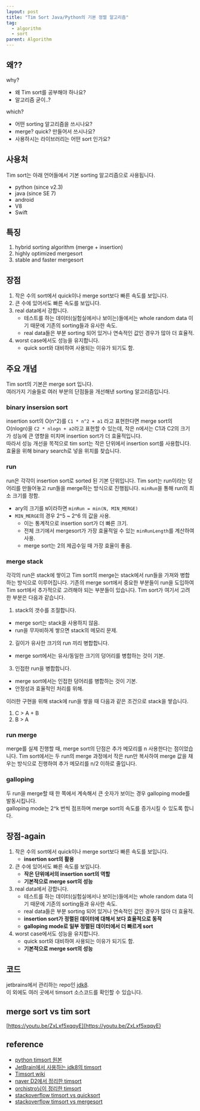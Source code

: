 ```yaml
---
layout: post
title: "Tim Sort Java/Python의 기본 정렬 알고리즘"
tag:
  - algorithm
  - sort
parent: Algorithm
---
```


## 왜??

why?
- 왜 Tim sort를 공부해야 하나요?
- 알고리즘 굳이..?

which?
- 어떤 sorting 알고리즘을 쓰시나요?
- merge? quick? 만들어서 쓰시나요?
- 사용하시는 라이브러리는 어떤 sort 인가요?


## 사용처

Tim sort는 아래 언어들에서 기본 sorting 알고리즘으로 사용됩니다.

- python (since v2.3)
- java (since SE 7)
- android
- V8
- Swift

## 특징

1. hybrid sorting algorithm (merge + insertion)
2. highly optimized mergesort
3. stable and faster mergesort

## 장점

1. 작은 수의 sort에서 quick이나 merge sort보다 빠른 속도를 보입니다.
2. 큰 수에 있어서도 빠른 속도를 보입니다.
3. real data에서 강합니다.
   - 테스트를 하는 데이터(실험실에서나 보이는)들에서는 whole random data 이기 때문에 기존의 sorting들과 유사한 속도.
   - real data들은 부분 sorting 되어 있거나 연속적인 값인 경우가 많아 더 효율적.
4. worst case에서도 성능을 유지합니다.
   - quick sort와 대비하여 사용되는 이유가 되기도 함.

## 주요 개념
Tim sort의 기본은 merge sort 입니다.  
여러가지 기술들로 여러 부분의 단점들을 개선해낸 sorting 알고리즘입니다.

### binary insersion sort
insertion sort의 O(n^2)를 `C1 * n^2 + a1` 라고 표현한다면 merge sort의 O(nlogn)을 `C2 * nlogn + a2`라고 표현할 수 있는데, 작은 n에서는 C1과 C2의 크기가 성능에 큰 영향을 미치며 insertion sort가 더 효율적입니다.  
따라서 성능 개선을 목적으로 tim sort는 작은 단위에서 insertion sort를 사용합니다.  
효율을 위해 binary search로 넣을 위치를 찾습니다.

### run
run은 각각이 insertion sort로 sorted 된 기본 단위입니다.
Tim sort는 run이라는 덩어리를 만들어놓고 run들을 merge하는 방식으로 진행됩니다.
`minRun`을 통해 run의 최소 크기를 정함.
- ary의 크기를 `N`이라하면 `minRun = min(N, MIN_MERGE)`
- `MIN_MERGE`의 경우  2^5 ~ 2^6 의 값을 사용.
  - 이는 통계적으로 insertion sort가 더 빠른 크기.
  - 전체 크기에서 mergesort가 가장 효율적일 수 있는 `minRunLength`를 계산하여 사용.
  - merge sort는 2의 제곱수일 때 가장 효율이 좋음.

### merge stack
각각의 run은 stack에 쌓이고 Tim sort의 merge는 stack에서 run들을 가져와 병합하는 방식으로 이루어집니다.
기존의 merge sort에서 중요한 부분들이 run을 도입하여 Tim sort에서 추가적으로 고려해야 되는 부분들이 있습니다.
Tim sort가 여기서 고려한 부분은 다음과 같습니다.

1. stack의 갯수를 조절합니다.
  - merge sort는 stack을 사용하지 않음.
  - run을 무자비하게 쌓으면 stack의 메모리 문제.
2. 길이가 유사한 크기의 run 끼리 병합합니다.
  - merge sort에서는 유사/동일한 크기의 덩어리를 병합하는 것이 기본.
3. 인접한 run을 병합합니다.
  - merge sort에서는 인접한 덩어리를 병합하는 것이 기본.
  - 안정성과 효율적인 처리를 위해.
  
이러한 구현을 위해 stack에 run을 쌓을 때 다음과 같은 조건으로 stack을 쌓습니다.

1. C > A + B
2. B > A

### run merge
merge를 실제 진행할 때, merge sort의 단점은 추가 메모리를 n 사용한다는 점이었습니다.
Tim sort에서는 두 run의 merge 과정에서 작은 run만 복사하여 merge 값을 채우는 방식으로 진행하여 추가 메모리를 n/2 이하로 줄입니다.

### galloping
두 run을 merge할 때 한 쪽에서 계속해서 큰 숫자가 보이는 경우 galloping mode를 발동시킵니다.  
galloping mode는 2^k 번씩 점프하며 merge sort의 속도를 증가시킬 수 있도록 합니다.

## 장점-again

1. 작은 수의 sort에서 quick이나 merge sort보다 빠른 속도를 보입니다.
   - **insertion sort의 활용**
2. 큰 수에 있어서도 빠른 속도를 보입니다.
   - **작은 단위에서의 insertion sort의 역할**
   - **기본적으로 merge sort의 성능**
3. real data에서 강합니다.
   - 테스트를 하는 데이터(실험실에서나 보이는)들에서는 whole random data 이기 때문에 기존의 sorting들과 유사한 속도.
   - real data들은 부분 sorting 되어 있거나 연속적인 값인 경우가 많아 더 효율적.
   - **insertion sort가 정렬된 데이터에 대해서 보다 효율적으로 동작**
   - **galloping mode로 일부 정렬된 데이터에서 더 빠르게 sort**
4. worst case에서도 성능을 유지합니다.
   - quick sort와 대비하여 사용되는 이유가 되기도 함.
   - **기본적으로 merge sort의 성능**

## 코드

jetbrains에서 관리하는 repo인 [jdk8](https://github.com/JetBrains/jdk8u_jdk/blob/master/src/share/classes/java/util/TimSort.java).  
이 외에도 여러 곳에서 timsort 소스코드를 확인할 수 있습니다.

## merge sort vs tim sort

[https://youtu.be/ZxLxf5xqqyE](https://youtu.be/ZxLxf5xqqyE)

## reference

- [python timsort 원본](http://svn.python.org/projects/python/trunk/Objects/listsort.txt)  
- [JetBrain에서 사용하는 jdk8의 timsort](https://github.com/JetBrains/jdk8u_jdk/blob/master/src/share/classes/java/util/TimSort.java)  
- [Timsort wiki](https://en.wikipedia.org/wiki/Timsort)  
- [naver D2에서 정리한 timsort](https://d2.naver.com/helloworld/0315536)  
- [orchistro님이 정리한 timsort](https://orchistro.tistory.com/175)  
- [stackoverflow timsort vs quicksort](https://stackoverflow.com/questions/7770230/comparison-between-timsort-and-quicksort)  
- [stackoverflow timsort vs mergesort](https://cs.stackexchange.com/questions/84168/is-timsort-more-efficient-than-merge-sort-and-why)  